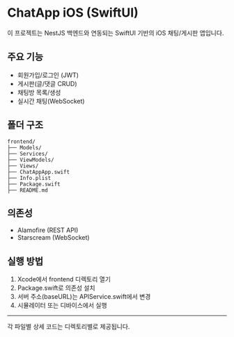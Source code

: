 # ChatApp iOS (SwiftUI)

이 프로젝트는 NestJS 백엔드와 연동되는 SwiftUI 기반의 iOS 채팅/게시판 앱입니다.

## 주요 기능
- 회원가입/로그인 (JWT)
- 게시판(글/댓글 CRUD)
- 채팅방 목록/생성
- 실시간 채팅(WebSocket)

## 폴더 구조
```
frontend/
├── Models/
├── Services/
├── ViewModels/
├── Views/
├── ChatAppApp.swift
├── Info.plist
├── Package.swift
├── README.md
```

## 의존성
- Alamofire (REST API)
- Starscream (WebSocket)

## 실행 방법
1. Xcode에서 frontend 디렉토리 열기
2. Package.swift로 의존성 설치
3. 서버 주소(baseURL)는 APIService.swift에서 변경
4. 시뮬레이터 또는 디바이스에서 실행

---

각 파일별 상세 코드는 디렉토리별로 제공됩니다.
